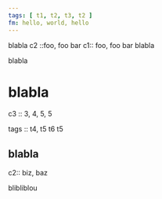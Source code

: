 ```yaml
---
tags: [ t1, t2, t3, t2 ]
fm: hello, world, hello
---
```

blabla
c2 ::foo, foo bar
c1:: foo, foo bar
blabla



blabla

# blabla

c3 :: 3, 4, 5, 5

tags :: t4, t5 t6 t5

## blabla

c2:: biz, baz

blibliblou